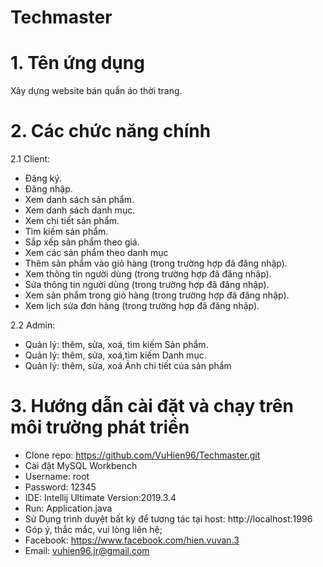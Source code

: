 # Techmaster

# 1. Tên ứng dụng

Xây dựng website bán quần áo thời trang.

# 2. Các chức năng chính

  2.1 Client:
- Đăng ký.
- Đăng nhập.
- Xem danh sách sản phẩm.
- Xem danh sách danh mục.
- Xem chi tiết sản phẩm.
- Tìm kiếm sản phẩm.
- Sắp xếp sản phẩm theo giá.
- Xem các sản phẩm theo danh mục
- Thêm sản phẩm vào giỏ hàng (trong trường hợp đã đăng nhập).
- Xem thông tin người dùng (trong trường hợp đã đăng nhập).
- Sửa thông tin người dùng (trong trường hợp đã đăng nhập).
- Xem sản phẩm trong giỏ hàng (trong trường hợp đã đăng nhập).
- Xem lịch sửa đơn hàng (trong trường hợp đã đăng nhập).

2.2 Admin:
- Quản lý: thêm, sửa, xoá, tìm kiếm Sản phẩm.
- Quản lý: thêm, sửa, xoá,tìm kiếm Danh mục.
- Quản lý: thêm, sửa, xoá Ảnh chi tiết của sản phẩm

# 3. Hướng dẫn cài đặt và chạy trên môi trường phát triển

- Clone repo: https://github.com/VuHien96/Techmaster.git
- Cài đặt MySQL Workbench
- Username: root
- Password: 12345
- IDE: Intellij Ultimate Version:2019.3.4
- Run: Application.java
- Sử Dụng trình duyệt bất kỳ để tương tác tại host: http://localhost:1996
- Góp ý, thắc mắc, vui lòng liên hệ;
- Facebook: https://www.facebook.com/hien.vuvan.3
- Email: vuhien96.jr@gmail.com
